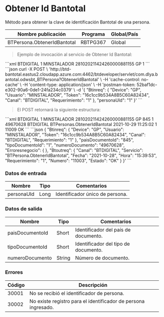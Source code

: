 # Obtener Id Bantotal 

Método para obtener la clave de identificación Bantotal de una persona. 

Nombre publicación | Programa | Global/País 
--------- | ----------- | ----------- 
BTPersona.ObtenerIdBantotal | RBTPG367 | Global 

> Ejemplo de invocación al servicio de Obtener Id Bantotal: 

<code-group> 
<code-block title="XML" active> 
```xml 
<soapenv:Envelope xmlns:soapenv="http://schemas.xmlsoap.org/soap/envelope/" xmlns:bts="http://uy.com.dlya.bantotal/BTSOA/"> 
   <soapenv:Header/> 
   <soapenv:Body> 
      <bts:BTPersonas.ObtenerIdBantotal> 
         <bts:Btinreq> 
            <bts:Canal>BTDIGITAL</bts:Canal> 
            <bts:Requerimiento>1</bts:Requerimiento> 
            <bts:Usuario>MINSTALADOR</bts:Usuario> 
            <bts:Token>281020211424260000881155</bts:Token> 
            <bts:Device>GP</bts:Device> 
         </bts:Btinreq> 
         <bts:personaUId>1</bts:personaUId> 
      </bts:BTPersonas.ObtenerIdBantotal> 
   </soapenv:Body> 
</soapenv:Envelope> 
``` 
</code-block> 

<code-block title="JSON"> 
```json 
curl -X POST \ 
	'http://btd-bantotal.eastus2.cloudapp.azure.com:4462/btdeveloper/servlet/com.dlya.bantotal.odwsbt_BTPersona?ObtenerIdBantotal' \ 
	-H 'cache-control: no-cache' \ 
	-H 'content-type: application/json' \ 
	-H 'postman-token: 52baf1dc-e302-90a6-0de1-24fa234c0379' \ 
	-d '{ 
	"Btinreq": { 
	  "Device": "GP", 
	  "Usuario": "MINSTALADOR", 
	  "Token": "16c1cc9b534A8B5C60A82434", 
	  "Canal": "BTDIGITAL", 
	  "Requerimiento": "1" 
	}, 
	"personaUId": "1" 
}' 
``` 
</code-block> 
</code-group> 

> El POST retornará la siguiente estructura: 

<code-group> 
<code-block title="XML" active> 
```xml 
<SOAP-ENV:Envelope xmlns:SOAP-ENV="http://schemas.xmlsoap.org/soap/envelope/" xmlns:xsd="http://www.w3.org/2001/XMLSchema" xmlns:SOAP-ENC="http://schemas.xmlsoap.org/soap/encoding/" xmlns:xsi="http://www.w3.org/2001/XMLSchema-instance"> 
   <SOAP-ENV:Body> 
      <BTPersonas.ObtenerIdBantotalResponse xmlns="http://uy.com.dlya.bantotal/BTSOA/"> 
         <Btinreq> 
            <Canal>BTDIGITAL</Canal> 
            <Requerimiento>1</Requerimiento> 
            <Usuario>MINSTALADOR</Usuario> 
            <Token>281020211424260000881155</Token> 
            <Device>GP</Device> 
         </Btinreq> 
         <paisDocumentoId>845</paisDocumentoId> 
         <tipoDocumentoId>1</tipoDocumentoId> 
         <numeroDocumento>49670628</numeroDocumento> 
         <Erroresnegocio></Erroresnegocio> 
         <Btoutreq> 
            <Canal>BTDIGITAL</Canal> 
            <Servicio>BTPersonas.ObtenerIdBantotal</Servicio> 
            <Fecha>2021-10-29</Fecha> 
            <Hora>11:25:02</Hora> 
            <Requerimiento>1</Requerimiento> 
            <Numero>11009</Numero> 
            <Estado>OK</Estado> 
         </Btoutreq> 
      </BTPersonas.ObtenerIdBantotalResponse> 
   </SOAP-ENV:Body> 
</SOAP-ENV:Envelope> 
``` 
</code-block> 

<code-block title="JSON"> 
```json 
{ 
    "Btinreq": { 
	    "Device": "GP", 
	    "Usuario": "MINSTALADOR", 
	    "Token": "16c1cc9b534A8B5C60A82434", 
	    "Canal": "BTDIGITAL", 
	    "Requerimiento": "1" 
    }, 
    "paisDocumentoId": "845", 
    "tipoDocumentoId": "1", 
    "numeroDocumento": "49670628", 
    "Erroresnegocio": { 
    }, 
    "Btoutreq": { 
        "Canal": "BTDIGITAL", 
        "Servicio": "BTPersona.ObtenerIdBantotal", 
        "Fecha": "2021-10-28", 
        "Hora": "15:39:53", 
        "Requerimiento": "1", 
        "Numero": "11003", 
        "Estado": "OK" 
    } 
}' 
``` 
</code-block> 
</code-group> 

### Datos de entrada 

Nombre | Tipo | Comentarios 
--------- | ----------- | ----------- 
personaUId | Long | Identificador único de persona. 

### Datos de salida 

Nombre | Tipo | Comentarios 
--------- | ----------- | ----------- 
paisDocumentoId | Short | Identificador del país de documento. 
tipoDocumentoId | Short | Identificador del tipo de documento. 
numeroDocumento | String | Número de documento. 

### Errores 

Código | Descripción 
----------- | ----------- 
30001 | No se recibió el identificador de persona. 
30002 | No existe registro para el identificador de persona ingresado. 

 
